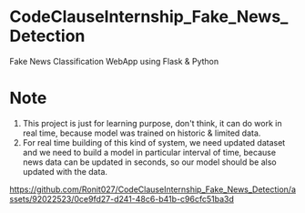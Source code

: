 # CodeClauseInternship_Fake_News_Detection
Fake News Classification WebApp using Flask &amp; Python

# Note
1. This project is just for learning purpose, don't think, it can do work in real time, because model was trained on historic & limited data.
2. For real time building of this kind of system, we need updated dataset and we need to build a model in particular interval of time, because news data can be updated in seconds, so our model should be also updated with the data.

https://github.com/Ronit027/CodeClauseInternship_Fake_News_Detection/assets/92022523/0ce9fd27-d241-48c6-b41b-c96cfc51ba3d

